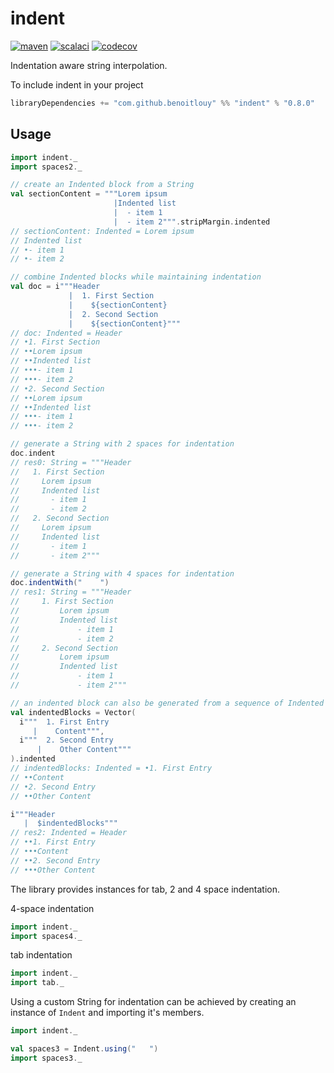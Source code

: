# indent

[![maven](https://maven-badges.herokuapp.com/maven-central/com.github.benoitlouy/indent_2.13/badge.svg)](https://search.maven.org/artifact/com.github.benoitlouy/indent_2.13)
[![scalaci](https://github.com/benoitlouy/indent/workflows/Scala%20CI/badge.svg)](https://github.com/benoitlouy/indent/actions?query=workflow%3A%22Scala+CI%22)
[![codecov](https://codecov.io/gh/benoitlouy/indent/branch/master/graph/badge.svg)](https://codecov.io/gh/benoitlouy/indent)

Indentation aware string interpolation.

To include indent in your project

```scala
libraryDependencies += "com.github.benoitlouy" %% "indent" % "0.8.0"
```
## Usage

```scala
import indent._
import spaces2._

// create an Indented block from a String
val sectionContent = """Lorem ipsum
                       |Indented list
                       |  - item 1
                       |  - item 2""".stripMargin.indented
// sectionContent: Indented = Lorem ipsum
// Indented list
// •- item 1
// •- item 2

// combine Indented blocks while maintaining indentation
val doc = i"""Header
             |  1. First Section
             |    ${sectionContent}
             |  2. Second Section
             |    ${sectionContent}"""
// doc: Indented = Header
// •1. First Section
// ••Lorem ipsum
// ••Indented list
// •••- item 1
// •••- item 2
// •2. Second Section
// ••Lorem ipsum
// ••Indented list
// •••- item 1
// •••- item 2

// generate a String with 2 spaces for indentation
doc.indent
// res0: String = """Header
//   1. First Section
//     Lorem ipsum
//     Indented list
//       - item 1
//       - item 2
//   2. Second Section
//     Lorem ipsum
//     Indented list
//       - item 1
//       - item 2"""

// generate a String with 4 spaces for indentation
doc.indentWith("    ")
// res1: String = """Header
//     1. First Section
//         Lorem ipsum
//         Indented list
//             - item 1
//             - item 2
//     2. Second Section
//         Lorem ipsum
//         Indented list
//             - item 1
//             - item 2"""

// an indented block can also be generated from a sequence of Indented
val indentedBlocks = Vector(
  i"""  1. First Entry
     |    Content""",
  i"""  2. Second Entry
      |    Other Content"""
).indented
// indentedBlocks: Indented = •1. First Entry
// ••Content
// •2. Second Entry
// ••Other Content

i"""Header
   |  $indentedBlocks"""
// res2: Indented = Header
// ••1. First Entry
// •••Content
// ••2. Second Entry
// •••Other Content
```

The library provides instances for tab, 2 and 4 space indentation.

4-space indentation
```scala
import indent._
import spaces4._
```

tab indentation
```scala
import indent._
import tab._
```

Using a custom String for indentation can be achieved by creating an instance of `Indent` and importing it's members.

```scala
import indent._

val spaces3 = Indent.using("   ")
import spaces3._
```
